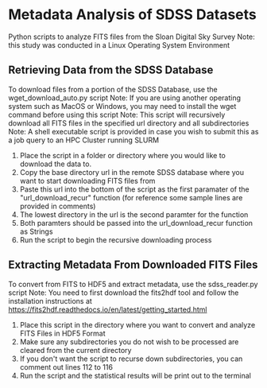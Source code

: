 # Metadata Analysis of SDSS Datasets
Python scripts to analyze FITS files from the Sloan Digital Sky Survey
Note: this study was conducted in a Linux Operating System Environment

## Retrieving Data from the SDSS Database
To download files from a portion of the SDSS Database, use the wget_download_auto.py script
Note: If you are using another operating system such as MacOS or Windows, you may need to install the wget command before using this script
Note: This script will recursively download all FITS files in the specified url directory and all subdirectories
Note: A shell executable script is provided in case you wish to submit this as a job query to an HPC Cluster running SLURM

1. Place the script in a folder or directory where you would like to download the data to.
2. Copy the base directory url in the remote SDSS database where you want to start downloading FITS files from
3. Paste this url into the bottom of the script as the first paramater of the "url_download_recur" function (for reference some sample lines are provided in comments)
4. The lowest directory in the url is the second paramter for the function
5. Both paramters should be passed into the url_download_recur function as Strings
6. Run the script to begin the recursive downloading process

## Extracting Metadata From Downloaded FITS Files
To convert from FITS to HDF5 and extract metadata, use the sdss_reader.py script
Note: You need to first download the fits2hdf tool and follow the installation instructions at https://fits2hdf.readthedocs.io/en/latest/getting_started.html

1. Place this script in the directory where you want to convert and analyze FITS Files in HDF5 Format
2. Make sure any subdirectories you do not wish to be processed are cleared from the current directory
3. If you don't want the script to recurse down subdirectories, you can comment out lines 112 to 116
4. Run the script and the statistical results will be print out to the terminal


